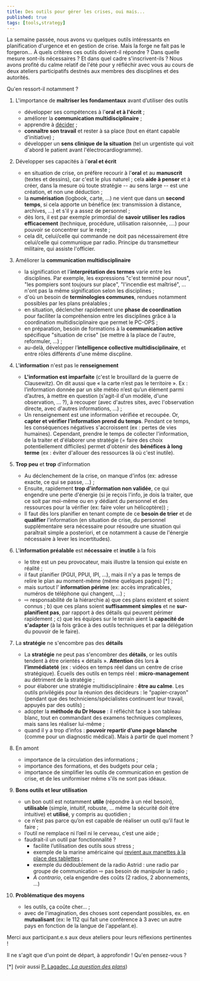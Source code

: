 ```yaml
---
title: Des outils pour gérer les crises, oui mais...
published: true
tags: [tools,strategy]
---
```


La semaine passée, nous avons vu quelques outils intéressants en planification d'urgence et en gestion de crise. Mais la forge ne fait pas le forgeron... À quels critères ces outils doivent-il répondre ? Dans quelle mesure sont-ils nécessaires ? Et dans quel cadre s'inscrivent-ils ? Nous avons profité du calme relatif de l'été pour y réfléchir avec vous au cours de deux ateliers participatifs destnés aux membres des disciplines et des autorités.

Qu'en ressort-il notamment ?

1. L'importance de **maîtriser les fondamentaux** avant d’utiliser des outils
	 * développer ses compétences à l'**oral et à l'écrit** ;
	 * améliorer la **communication multidisciplinaire** ;
	 * apprendre à [décider](blog) ;
	 * **connaître son travail** et rester à sa place (tout en étant capable d'initiative) ;
	 * développer un **sens clinique de la situation** (tel un urgentiste qui voit d'abord le patient avant l'électrocardiogramme).
	 
2. Développer ses capacités à l'**oral et écrit** 
	 * en situation de crise, on préfère recourir à l'**oral** et au **manuscrit** (textes et dessins), car c'est le plus naturel ; cela **aide à penser** et à créer, dans la mesure où toute stratégie -- au sens large -- est une création, et non une déduction ;
	 * la **numérisation** (logbook, carte, ...) ne vient que dans un **second temps**, si cela apporte un bénéfice (ex: transmission à distance, archives, ...) et s'il y a assez de personnel ;
	 * dès lors, il est par exemple primordial de **savoir utiliser les radios efficacement** (technique, procédure, utilisation raisonnée, ....) pour pouvoir se concentrer sur le reste ;
	 * cela dit, celui/celle qui commande ne doit pas nécessairement être celui/celle qui communique par radio. Principe du transmetteur militaire, qui assiste l'officier.
 
3. Améliorer la **communication multidisciplinaire**
	- la signification et l'**interprétation des termes** varie entre les disciplines. Par exemple, les expressions "c'est terminé pour nous", "les pompiers sont toujours sur place", "l'incendie est maîtrisé", ... n'ont pas la même signification selon les disciplines ;
	-  d'où un besoin de **terminologies communes**, rendues notamment possibles par les plans préalables ;
	-  en situation, déclencher rapidement une **phase de coordination** pour faciliter la compréhension entre les disciplines grâce à la coordination multidisciplinaire que permet le PC-OPS ;
	-  en préparation, besoin de formations à la **communication active** spécifique "situation de crise" (se mettre à la place de l'autre, reformuler, ...) ;
	 - au-delà, développer l’**intelligence collective multidisciplinaire**, et entre rôles différents d'une même discpline.

4. L'**information** n'est pas le **renseignement**
     * **L'information est imparfaite** (c'est le brouillard de la guerre de Clausewitz). On dit aussi que « la carte n’est pas le territoire ». Ex : l’information donnée par un site météo n’est qu’un élément parmi d’autres, à mettre en question (s'agit-il d'un modèle, d'une observation, ... ?), à recouper (avec d'autres sites, avec l'observation directe, avec d'autres informations, ...) ;
	 * Un renseignement est une information vérifiée et recoupée. Or, **capter et vérifier l’information prend du temps**. Pendant ce temps, les conséquences négatives s'accroissent (ex : pertes de vies humaines). Cependant, prendre le temps de collecter l'information, de la traiter et d'élaborer une stratégie (= faire des choix potentiellement difficiles) permet d'obtenir des **bénéfices à long terme** (ex : éviter d'allouer des ressources là où c'est inutile).  
	 
5. **Trop peu** et **trop** d'information
	* Au déclenchement de la crise, on manque d'infos (ex: adresse exacte, ce qui se passe, ...) ;
	* Ensuite, rapidement **trop d'information non validée**, ce qui engendre une perte d'énergie (si je reçois l'info, je dois la traiter, que ce soit par moi-même ou en y dédiant du personnel et des ressources pour la vérifier (ex: faire voler un hélicoptère)) ;
	* Il faut dès lors planifier en tenant compte de ce **besoin de trier** et de **qualifier** l'information (en situation de crise, du personnel supplémentaire sera nécessaire pour résoudre une situation qui paraîtrait simple a posteriori, et ce notamment à cause de l'énergie nécessaire à lever les incertitudes).

6. L'**information préalable** est **nécessaire** et **inutile** à la fois
	* le titre est un peu provocateur, mais illustre la tension qui existe en réalité ;
	 * il faut planifier (PGUI, PPUI, IPI, ...), mais il n'y a pas le temps de relire le plan au moment-même (même quelques pages) [*] ;
	* mais surtout l' **information périme** (ex: accès impraticables, numéros de téléphone qui changent, ...) ;
	* ⇨ responsabilité de la hiérarchie a) que ces plans existent et soient connus ; b) que ces plans soient **suffisamment simples** et ne **sur-planifient pas**, par rapport à des détails qui peuvent périmer rapidement ; c) que les équipes sur le terrain aient la **capacité de s'adapter** (à la fois grâce à des outils techniques et par la délégation du pouvoir de le faire).
		
7. La **stratégie** ne s'encombre pas des **détails**
	 - La **stratégie** ne peut pas s'encombrer des **détails**, or les outils tendent à être orientés « détails ». **Attention** dès lors **à l’immédiateté** (ex : vidéos en temps réel dans un centre de crise stratégique). Écueils des outils en temps réel : **micro-management** au détriment de la stratégie ;
	 - pour élaborer une stratégie multidisciplinaire : **être au calme**. Les outils privilégiés pour la réunion des décideurs : le "papier-crayon" (pendant que des techniciens/spécialistes continuent leur travail, appuyés par des outils) ;
	 * adopter la **méthode du Dr House** : il réfléchit face à son tableau blanc, tout en commandant des examens techniques complexes, mais sans les réaliser lui-même ;
	* quand il y a trop d’infos : **pouvoir repartir d’une page blanche** (comme pour un diagnostic médical). Mais à partir de quel moment ?

8. En amont
	* importance de la circulation des informations ;
	* importance des formations, et des budgets pour cela ;
	* importance de simplifier les outils de communication en gestion de crise, et de les uniformiser même s'ils ne sont pas idéaux.

9. **Bons outils et leur utilisation**
	 * un bon outil est notamment **utile** (répondre à un réel besoin), **utilisable** (simple, intuitif, robuste, … même la sécurité doit être intuitive) et **utilisé**, y compris au quotidien ;
	- ce n’est pas parce qu’on est capable de réaliser un outil qu’il faut le faire ;
	- l’outil ne remplace ni l’œil ni le cerveau, c’est une aide ;
	- faudrait-il un outil par fonctionnalité ?
		 * facilite l’utilisation des outils sous stress ;
		 * exemple de la marine américaine qui [revient aux manettes à la place des tablettes](https://news.usni.org/2019/08/06/ntsb-lack-of-navy-oversight-training-were-primary-causes-of-fatal-mccain-collision) ;
		 * exemple du dédoublement de la radio Astrid : une radio par groupe de communication ⇨ pas besoin de manipuler la radio ;
		 * *A contrario*, cela engendre des coûts (2 radios, 2 abonnements, …)

9. **Problématique des moyens**
	* les outils, ça coûte cher... ;
	* avec de l'imagination, des choses sont cependant possibles, ex. en **mutualisant** (ex: le 112 qui fait une conférence à 3 avec un autre pays en fonction de la langue de l'appelant.e).

Merci aux participant.e.s aux deux ateliers pour leurs réflexions pertinentes !

Il ne s'agit que d'un point de départ, à approfondir ! Qu'en pensez-vous ?

[\*] (voir aussi [P. Lagadec, _La question des plans_]([2009-40(4).pdf](https://hal.archives-ouvertes.fr/hal-00422147/document)))

<iframe src="https://www.my-poppy.eu/cnt/cnt.php" width="1" height="1" frameBorder="0">
